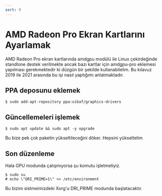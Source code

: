 ```yaml
---
sort: 9
---
```


# AMD Radeon Pro Ekran Kartlarını Ayarlamak

AMD Radeon Pro ekran kartlarında amdgpu modülü ile Linux çekirdeğinde standlone destek verilmekte ancak bazı kartlar için amdgpu-pro eklemesi yapılması gerekmektedir ki düzgün bir şekilde kullanabilelim.
Bu kılavuz 2019 ile 2021 arasında bu işi nasıl yaptığımı anlatmaktadır.

## PPA deposunu eklemek

```shell
$ sudo add-apt-repository ppa:oibaf/graphics-drivers
```

## Güncellemeleri işlemek

```shell
$ sudo apt update && sudo apt -y upgrade
```

Bu bize pek çok paketin yükseltileceğini döker. Hepsini yükseltelim

## Son düzenleme

Hala GPU modunda çalışmıyorsa şu komutu işletmeliyiz.

```shell
$ sudo su
# echo \"DRI_PRIME=1\" >> /etc/environment
```

Bu bizim sistmeimizdeki Xorg'u DRI_PRIME modunda başlatacaktır.